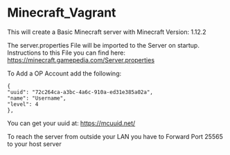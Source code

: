 # Minecraft_Vagrant
This will create a Basic Minecraft server with Minecraft Version: 1.12.2

The server.properties File will be imported to the Server on startup. Instructions to this File you can find here: https://minecraft.gamepedia.com/Server.properties


To Add a OP Account add the following:

    {
    "uuid": "72c264ca-a3bc-4a6c-910a-ed31e385a02a",
    "name": "Username",
    "level": 4
    },

You can get your uuid at: https://mcuuid.net/

To reach the server from outside your LAN you have to Forward Port 25565 to your host server
